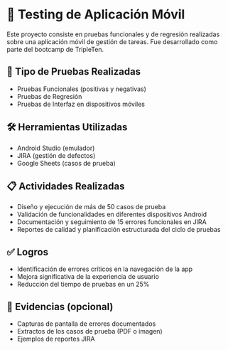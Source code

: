 # 📱 Testing de Aplicación Móvil

Este proyecto consiste en pruebas funcionales y de regresión realizadas sobre una aplicación móvil de gestión de tareas. Fue desarrollado como parte del bootcamp de TripleTen.

## 🧪 Tipo de Pruebas Realizadas

- Pruebas Funcionales (positivas y negativas)
- Pruebas de Regresión
- Pruebas de Interfaz en dispositivos móviles

## 🛠️ Herramientas Utilizadas

- Android Studio (emulador)
- JIRA (gestión de defectos)
- Google Sheets (casos de prueba)

## 📋 Actividades Realizadas

- Diseño y ejecución de más de 50 casos de prueba
- Validación de funcionalidades en diferentes dispositivos Android
- Documentación y seguimiento de 15 errores funcionales en JIRA
- Reportes de calidad y planificación estructurada del ciclo de pruebas

## ✅ Logros

- Identificación de errores críticos en la navegación de la app
- Mejora significativa de la experiencia de usuario
- Reducción del tiempo de pruebas en un 25%

## 📸 Evidencias (opcional)

- Capturas de pantalla de errores documentados
- Extractos de los casos de prueba (PDF o imagen)
- Ejemplos de reportes JIRA
